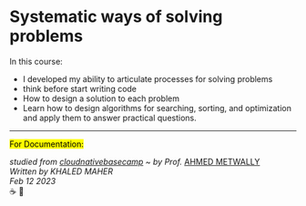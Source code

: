# Systematic ways of solving problems

In this course:
  - I developed my ability to articulate processes for solving problems
  - think before start writing code
  - How to design a solution to each problem
  - Learn how to design algorithms for searching, sorting, and optimization and apply them to answer practical questions.

---
<mark>For Documentation:</mark>

*studied from [cloudnativebasecamp](https://cloudnativebasecamp.com/) ~ by Prof.* [AHMED METWALLY](https://www.linkedin.com/in/metwally/) \
*Written by KHALED MAHER* \
*Feb 12 2023*  \
:coffee: :repeat: 
